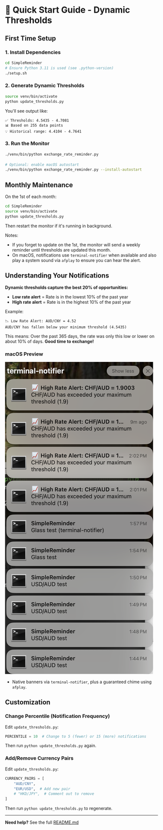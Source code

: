 # 🚀 Quick Start Guide - Dynamic Thresholds

## First Time Setup

### 1. Install Dependencies
```bash
cd SimpleReminder
# Ensure Python 3.11 is used (see .python-version)
./setup.sh
```

### 2. Generate Dynamic Thresholds
```bash
source venv/bin/activate
python update_thresholds.py
```

You'll see output like:
```
✅ Thresholds: 4.5435 - 4.7081
📊 Based on 255 data points
💡 Historical range: 4.4104 - 4.7641
```

### 3. Run the Monitor
```bash
./venv/bin/python exchange_rate_reminder.py

# Optional: enable macOS autostart
./venv/bin/python exchange_rate_reminder.py --install-autostart
```

## Monthly Maintenance

On the 1st of each month:

```bash
cd SimpleReminder
source venv/bin/activate
python update_thresholds.py
```

Then restart the monitor if it's running in background.

Notes:
- If you forget to update on the 1st, the monitor will send a weekly reminder until thresholds are updated this month.
- On macOS, notifications use `terminal-notifier` when available and also play a system sound via `afplay` to ensure you can hear the alert.

## Understanding Your Notifications

**Dynamic thresholds capture the best 20% of opportunities:**

- **Low rate alert** = Rate is in the lowest 10% of the past year  
- **High rate alert** = Rate is in the highest 10% of the past year

Example:
```
📉 Low Rate Alert: AUD/CNY = 4.52
AUD/CNY has fallen below your minimum threshold (4.5435)
```

This means: Over the past 365 days, the rate was only this low or lower on about 10% of days. **Good time to exchange!**

### macOS Preview

![SimpleReminder macOS notification preview](docs/images/macos-notifications.png)

- Native banners via `terminal-notifier`, plus a guaranteed chime using `afplay`.

## Customization

### Change Percentile (Notification Frequency)

Edit `update_thresholds.py`:

```python
PERCENTILE = 10  # Change to 5 (fewer) or 15 (more) notifications
```

Then run `python update_thresholds.py` again.

### Add/Remove Currency Pairs

Edit `update_thresholds.py`:

```python
CURRENCY_PAIRS = [
    "AUD/CNY",
    "EUR/USD",  # Add new pair
    # "HKD/JPY",  # Comment out to remove
]
```

Then run `python update_thresholds.py` to regenerate.

---

**Need help?** See the full [README.md](README.md)
